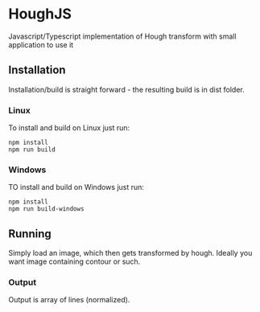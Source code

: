 # HoughJS
Javascript/Typescript implementation of Hough transform with small application to use it

## Installation

Installation/build is straight forward - the resulting build is in dist folder.

### Linux

To install and build on Linux just run:

```
npm install
npm run build
```

### Windows

TO install and build on Windows just run:

```
npm install
npm run build-windows
```

## Running

Simply load an image, which then gets transformed by hough. Ideally you want image containing contour or such.

### Output

Output is array of lines (normalized).